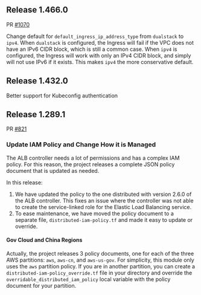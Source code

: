 ## Release 1.466.0

PR [#1070](https://github.com/cloudposse/terraform-aws-components/pull/1070)

Change default for `default_ingress_ip_address_type` from `dualstack` to `ipv4`. When `dualstack` is configured, the
Ingress will fail if the VPC does not have an IPv6 CIDR block, which is still a common case. When `ipv4` is configured,
the Ingress will work with only an IPv4 CIDR block, and simply will not use IPv6 if it exists. This makes `ipv4` the
more conservative default.

## Release 1.432.0

Better support for Kubeconfig authentication

## Release 1.289.1

PR [#821](https://github.com/cloudposse/terraform-aws-components/pull/821)

### Update IAM Policy and Change How it is Managed

The ALB controller needs a lot of permissions and has a complex IAM policy. For this reason, the project releases a
complete JSON policy document that is updated as needed.

In this release:

1. We have updated the policy to the one distributed with version 2.6.0 of the ALB controller. This fixes an issue where
  the controller was not able to create the service-linked role for the Elastic Load Balancing service.
2. To ease maintenance, we have moved the policy document to a separate file, `distributed-iam-policy.tf` and made it
  easy to update or override.

#### Gov Cloud and China Regions

Actually, the project releases 3 policy documents, one for each of the three AWS partitions: `aws`, `aws-cn`, and
`aws-us-gov`. For simplicity, this module only uses the `aws` partition policy. If you are in another partition, you can
create a `distributed-iam-policy_override.tf` file in your directory and override the
`overridable_distributed_iam_policy` local variable with the policy document for your partition.
